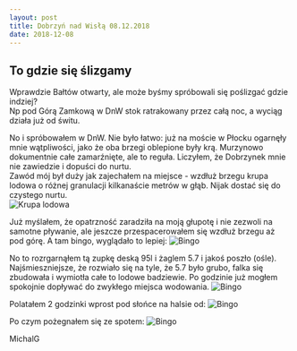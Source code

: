 ```yaml
---
layout: post
title: Dobrzyń nad Wisłą 08.12.2018
date: 2018-12-08
---
```


## To gdzie się ślizgamy 

Wprawdzie Bałtów otwarty, ale może byśmy spróbowali się poślizgać
gdzie indziej?  
Np pod Górą Zamkową w DnW stok ratrakowany przez całą noc, a
wyciąg działa już od świtu.  

No i spróbowałem w DnW. Nie było łatwo: już na moście w Płocku ogarnęły mnie wątpliwości, jako że oba brzegi oblepione były krą. 
Murzynowo dokumentnie całe zamarźnięte, ale to reguła. Liczyłem, że Dobrzynek mnie nie zawiedzie i dopuści do nurtu.  
Zawód mój był duży jak zajechałem na miejsce - wzdłuż brzegu krupa lodowa o różnej granulacji kilkanaście metrów w głąb. Nijak dostać się do czystego nurtu.  
![Krupa lodowa](https://raw.githubusercontent.com/naspocie/blog/master/images/2018-12-08-Dobrzyn/20181208_103640.jpg)

Już myślałem, że opatrzność zaradziła na moją głupotę i nie zezwoli na samotne pływanie, ale jeszcze przespacerowałem się wzdłuż brzegu aż pod górę. A tam bingo, wyglądało to lepiej:
![Bingo](https://raw.githubusercontent.com/naspocie/blog/master/images/2018-12-08-Dobrzyn/20181208_103634.jpg)

No to rozrgarnąłem tą zupkę deską 95l i żaglem 5.7 i jakoś poszło (ośle).  
Najśmieszniejsze, że rozwiało się na tyle, że 5.7 było grubo, falka się zbudowała i wymiotła całe to lodowe badziewie. Po godzinie już mogłem spokojnie dopływać do zwykłego miejsca wodowania.
![Bingo](https://raw.githubusercontent.com/naspocie/blog/master/images/2018-12-08-Dobrzyn/20181208_132917.jpg)

Polatałem 2 godzinki wprost pod słońce na halsie od:
![Bingo](https://raw.githubusercontent.com/naspocie/blog/master/images/2018-12-08-Dobrzyn/20181208_141006.jpg)

Po czym pożegnałem się ze spotem:
![Bingo](https://raw.githubusercontent.com/naspocie/blog/master/images/2018-12-08-Dobrzyn/20181208_141043.jpg)


MichalG  
